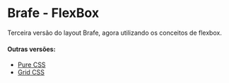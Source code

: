 # Brafe - FlexBox

Terceira versão do layout Brafe, agora utilizando os conceitos de flexbox.

#### Outras versões:

* [Pure CSS](https://github.com/taisesoares/brafe-pure-css)
* [Grid CSS](https://github.com/taisesoares/brafe-grid-css)
